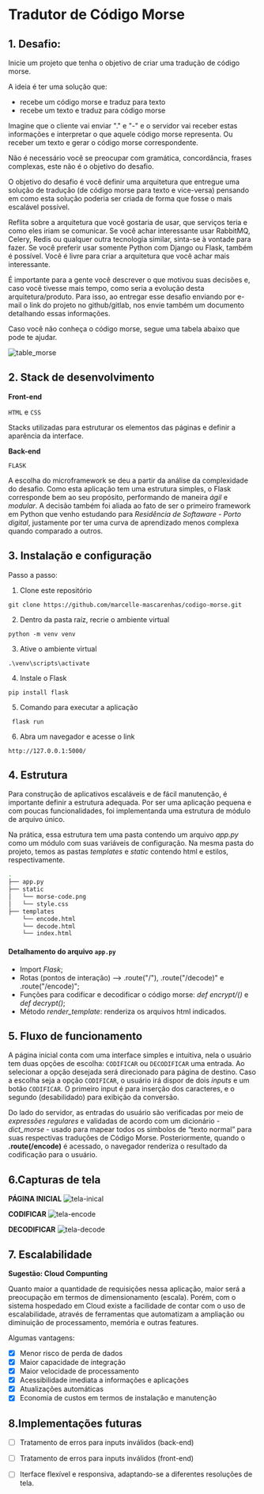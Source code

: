 # Tradutor de Código Morse

## 1. Desafio: 

Inicie um projeto que tenha o objetivo de criar uma tradução de código morse.

A ideia é ter uma solução que:
-	recebe um código morse e traduz para texto
-	recebe um texto e traduz para código morse

Imagine que o cliente vai enviar "." e "-" e o servidor vai receber estas informações e interpretar o que aquele código morse representa. Ou receber um texto e gerar o código morse correspondente.

Não é necessário você se preocupar com gramática, concordância, frases complexas, este não é o objetivo do desafio.

O objetivo do desafio é você definir uma arquitetura que entregue uma solução de tradução (de código morse para texto e vice-versa) pensando em como esta solução poderia ser criada de forma que fosse o mais escalável possível.

Reflita sobre a arquitetura que você gostaria de usar, que serviços teria e como eles iriam se comunicar. Se você achar interessante usar RabbitMQ, Celery, Redis ou qualquer outra tecnologia similar, sinta-se à vontade para fazer. Se você preferir usar somente Python com Django ou Flask, também é possível. Você é livre para criar a arquitetura que você achar mais interessante.

É importante para a gente você descrever o que motivou suas decisões e, caso você tivesse mais tempo, como seria a evolução desta arquitetura/produto. Para isso, ao entregar esse desafio enviando por e-mail o link do projeto no github/gitlab, nos envie também um documento detalhando essas informações.

Caso você não conheça o código morse, segue uma tabela abaixo que pode te ajudar.

![table_morse](https://user-images.githubusercontent.com/82230820/167986087-36b64bde-a902-43dc-b4dd-72c94863265c.jpg)

## 2. Stack de desenvolvimento

**Front-end**

`HTML` e `CSS`
  
Stacks utilizadas para estruturar os elementos das páginas e definir a aparência da interface.

**Back-end**

`FLASK`

A escolha do microframework se deu a partir da análise da complexidade do desafio. Como esta aplicação tem uma estrutura simples, o Flask corresponde bem ao seu propósito, performando de maneira *ágil* e *modular*. A decisão também foi aliada ao fato de ser o primeiro framework em Python que venho estudando para *Residência de Softaware - Porto digital*, justamente por ter uma curva de aprendizado menos complexa quando comparado a outros.

## 3. Instalação e configuração

Passo a passo:

1. Clone este repositório 
```
git clone https://github.com/marcelle-mascarenhas/codigo-morse.git
```
2. Dentro da pasta raíz, recrie o ambiente virtual
```
python -m venv venv
```
3. Ative o ambiente virtual
```
.\venv\scripts\activate
```
4. Instale o Flask
```
pip install flask
```
5. Comando para executar a aplicação
```
 flask run
 ```
6. Abra um navegador e acesse o link
```
http://127.0.0.1:5000/
```

## 4. Estrutura

Para construção de aplicativos escaláveis e de fácil manutenção, é importante definir a estrutura adequada. Por ser uma aplicação pequena e com poucas funcionalidades, foi implementanda uma estrutura de módulo de arquivo único. 

Na prática, essa estrutura tem uma pasta contendo um arquivo *app.py* como um módulo com suas variáveis de configuração. Na mesma pasta do projeto, temos as pastas *templates* e *static* contendo html e estilos, respectivamente.

```bash
.
├── app.py
├── static
│   └── morse-code.png
│   └── style.css    
├── templates
    └── encode.html
    └── decode.html 
    └── index.html 

```
  #### Detalhamento do arquivo `app.py`
  
 - Import *Flask*;
 - Rotas (pontos de interação) --> .route("/"), .route("/decode)" e .route("/encode)";
 - Funções para codificar e decodificar o código morse: *def encrypt/()* e *def decrypt()*;
 - Método *render_template*: renderiza os arquivos html indicados.


## 5. Fluxo de funcionamento

A página inicial conta com uma interface simples e intuitiva, nela o usuário tem duas opções de escolha:  `CODIFICAR` ou `DECODIFICAR` uma entrada. Ao selecionar a opção desejada será direcionado para página de destino. Caso a escolha seja a opção `CODIFICAR`, o usuário irá dispor de dois *inputs*  e um botão `CODIFICAR`. O primeiro input é para inserção dos caracteres, e o segundo (desabilidado) para exibição da conversão. 

Do lado do servidor, as entradas do usuário são verificadas por meio de *expressões regulares* e validadas de acordo com um dicionário - *dict_morse* - usado para mapear todos os simbolos de “texto normal” para suas respectivas traduções de Código Morse. Posteriormente, quando o **.route(/encode)** é acessado, o navegador renderiza o resultado da codificação para o usuário.

## 6.Capturas de tela

**PÁGINA INICIAL**
![tela-inical](https://user-images.githubusercontent.com/82230820/168054096-015ddc61-8a34-459d-9494-99adf1781c79.png)

**CODIFICAR**
![tela-encode](https://user-images.githubusercontent.com/82230820/168054306-7a8253b7-ed4b-4099-a1d0-39044311b8ea.png)

**DECODIFICAR**
![tela-decode](https://user-images.githubusercontent.com/82230820/168054732-100d98ad-4bbb-4dd8-b00a-deab23dd4773.png)

## 7. Escalabilidade

**Sugestão: Cloud Compunting**

Quanto maior a quantidade de requisições nessa aplicação, maior será a preocupação em termos de dimensionamento (escala). Porém, com o sistema hospedado em Cloud existe a facilidade de contar com o uso de escalabilidade, através de ferramentas que automatizam a ampliação ou diminuição de processamento, memória e outras features. 

Algumas vantagens: 

- [x] Menor risco de perda de dados
- [x] Maior capacidade de integração
- [x] Maior velocidade de processamento
- [x] Acessibilidade imediata a informações e aplicações
- [x] Atualizações automáticas
- [x] Economia de custos em termos de instalação e manutenção

## 8.Implementações futuras

- [ ] Tratamento de erros para inputs inválidos (back-end)
- [ ] Tratamento de erros para inputs inválidos (front-end)
- [ ] Iterface flexível e responsiva, adaptando-se a diferentes resoluções de tela.



